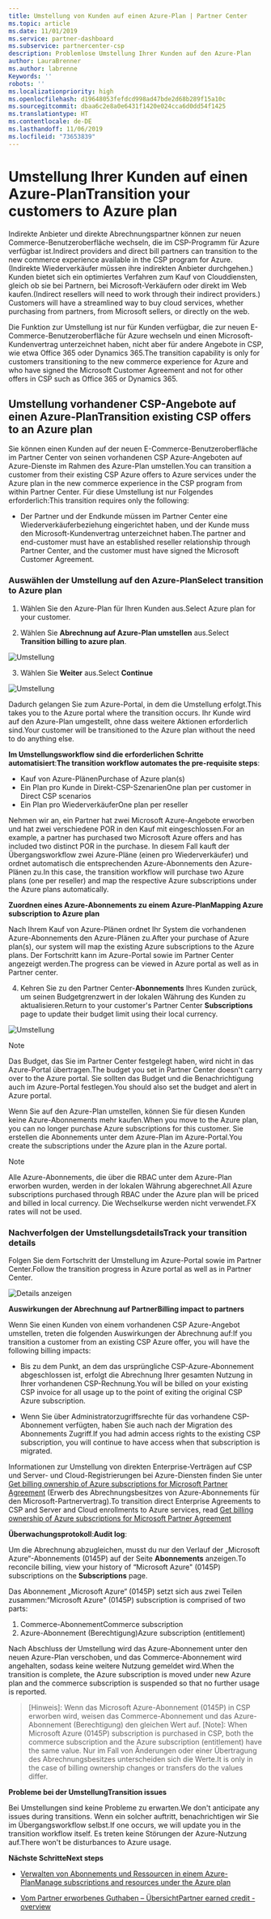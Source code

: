 ```yaml
---
title: Umstellung von Kunden auf einen Azure-Plan | Partner Center
ms.topic: article
ms.date: 11/01/2019
ms.service: partner-dashboard
ms.subservice: partnercenter-csp
description: Problemlose Umstellung Ihrer Kunden auf den Azure-Plan
author: LauraBrenner
ms.author: labrenne
Keywords: ''
robots: ''
ms.localizationpriority: high
ms.openlocfilehash: d19648053fefdcd998ad47bde2d68b289f15a10c
ms.sourcegitcommit: dbaa6c2e8a0e6431f1420e024cca6d0dd54f1425
ms.translationtype: HT
ms.contentlocale: de-DE
ms.lasthandoff: 11/06/2019
ms.locfileid: "73653839"
---
```

# <a name="transition-your-customers-to-azure-plan"></a><span data-ttu-id="ae462-103">Umstellung Ihrer Kunden auf einen Azure-Plan</span><span class="sxs-lookup"><span data-stu-id="ae462-103">Transition your customers to Azure plan</span></span>

<span data-ttu-id="ae462-104">Indirekte Anbieter und direkte Abrechnungspartner können zur neuen Commerce-Benutzeroberfläche wechseln, die im CSP-Programm für Azure verfügbar ist.</span><span class="sxs-lookup"><span data-stu-id="ae462-104">Indirect providers and direct bill partners can transition to the new commerce experience available in the CSP program for Azure.</span></span> <span data-ttu-id="ae462-105">(Indirekte Wiederverkäufer müssen ihre indirekten Anbieter durchgehen.) Kunden bietet sich ein optimiertes Verfahren zum Kauf von Clouddiensten, gleich ob sie bei Partnern, bei Microsoft-Verkäufern oder direkt im Web kaufen.</span><span class="sxs-lookup"><span data-stu-id="ae462-105">(Indirect resellers will need to work through their indirect providers.) Customers will have a streamlined way to buy cloud services, whether purchasing from partners, from Microsoft sellers, or directly on the web.</span></span>

<span data-ttu-id="ae462-106">Die Funktion zur Umstellung ist nur für Kunden verfügbar, die zur neuen E-Commerce-Benutzeroberfläche für Azure wechseln und einen Microsoft-Kundenvertrag unterzeichnet haben, nicht aber für andere Angebote in CSP, wie etwa Office 365 oder Dynamics 365.</span><span class="sxs-lookup"><span data-stu-id="ae462-106">The transition capability is only for customers transitioning to the new commerce experience for Azure and who have signed the Microsoft Customer Agreement and not for other offers in CSP such as Office 365 or Dynamics 365.</span></span>

## <a name="transition-existing-csp-offers-to-an-azure-plan"></a><span data-ttu-id="ae462-107">Umstellung vorhandener CSP-Angebote auf einen Azure-Plan</span><span class="sxs-lookup"><span data-stu-id="ae462-107">Transition existing CSP offers to an Azure plan</span></span>

<span data-ttu-id="ae462-108">Sie können einen Kunden auf der neuen E-Commerce-Benutzeroberfläche im Partner Center von seinen vorhandenen CSP Azure-Angeboten auf Azure-Dienste im Rahmen des Azure-Plan umstellen.</span><span class="sxs-lookup"><span data-stu-id="ae462-108">You can transition a customer from their existing CSP Azure offers to Azure services under the Azure plan in the new commerce experience in the CSP program from within Partner Center.</span></span> <span data-ttu-id="ae462-109">Für diese Umstellung ist nur Folgendes erforderlich:</span><span class="sxs-lookup"><span data-stu-id="ae462-109">This transition requires only the following:</span></span>

- <span data-ttu-id="ae462-110">Der Partner und der Endkunde müssen im Partner Center eine Wiederverkäuferbeziehung eingerichtet haben, und der Kunde muss den Microsoft-Kundenvertrag unterzeichnet haben.</span><span class="sxs-lookup"><span data-stu-id="ae462-110">The partner and end-customer must have an established reseller relationship through Partner Center, and the customer must have signed the Microsoft Customer Agreement.</span></span>

### <a name="select-transition-to-azure-plan"></a><span data-ttu-id="ae462-111">Auswählen der Umstellung auf den Azure-Plan</span><span class="sxs-lookup"><span data-stu-id="ae462-111">Select transition to Azure plan</span></span>

1. <span data-ttu-id="ae462-112">Wählen Sie den Azure-Plan für Ihren Kunden aus.</span><span class="sxs-lookup"><span data-stu-id="ae462-112">Select Azure plan for your customer.</span></span>

2. <span data-ttu-id="ae462-113">Wählen Sie **Abrechnung auf Azure-Plan umstellen** aus.</span><span class="sxs-lookup"><span data-stu-id="ae462-113">Select **Transition billing to azure plan**.</span></span>

![Umstellung](images/azure/transition1.png)

3. <span data-ttu-id="ae462-115">Wählen Sie **Weiter** aus.</span><span class="sxs-lookup"><span data-stu-id="ae462-115">Select **Continue**</span></span>

![Umstellung](images/azure/transition2.png)

<span data-ttu-id="ae462-117">Dadurch gelangen Sie zum Azure-Portal, in dem die Umstellung erfolgt.</span><span class="sxs-lookup"><span data-stu-id="ae462-117">This takes you to the Azure portal where the transition occurs.</span></span> <span data-ttu-id="ae462-118">Ihr Kunde wird auf den Azure-Plan umgestellt, ohne dass weitere Aktionen erforderlich sind.</span><span class="sxs-lookup"><span data-stu-id="ae462-118">Your customer will be transitioned to the Azure plan without the need to do anything else.</span></span> 

<span data-ttu-id="ae462-119">**Im Umstellungsworkflow sind die erforderlichen Schritte automatisiert**:</span><span class="sxs-lookup"><span data-stu-id="ae462-119">**The transition workflow automates the pre-requisite steps**:</span></span> 

- <span data-ttu-id="ae462-120">Kauf von Azure-Plänen</span><span class="sxs-lookup"><span data-stu-id="ae462-120">Purchase of Azure plan(s)</span></span> 
- <span data-ttu-id="ae462-121">Ein Plan pro Kunde in Direkt-CSP-Szenarien</span><span class="sxs-lookup"><span data-stu-id="ae462-121">One plan per customer in Direct CSP scenarios</span></span>  
- <span data-ttu-id="ae462-122">Ein Plan pro Wiederverkäufer</span><span class="sxs-lookup"><span data-stu-id="ae462-122">One plan per reseller</span></span>  

<span data-ttu-id="ae462-123">Nehmen wir an, ein Partner hat zwei Microsoft Azure-Angebote erworben und hat zwei verschiedene POR in den Kauf mit eingeschlossen.</span><span class="sxs-lookup"><span data-stu-id="ae462-123">For an example, a partner has purchased two Microsoft Azure offers and has included two distinct POR in the purchase.</span></span> <span data-ttu-id="ae462-124">In diesem Fall kauft der Übergangsworkflow zwei Azure-Pläne (einen pro Wiederverkäufer) und ordnet automatisch die entsprechenden Azure-Abonnements den Azure-Plänen zu.</span><span class="sxs-lookup"><span data-stu-id="ae462-124">In this case, the transition workflow will purchase two Azure plans (one per reseller) and map the respective Azure subscriptions under the Azure plans automatically.</span></span>  

<span data-ttu-id="ae462-125">**Zuordnen eines Azure-Abonnements zu einem Azure-Plan**</span><span class="sxs-lookup"><span data-stu-id="ae462-125">**Mapping Azure subscription to Azure plan**</span></span>

<span data-ttu-id="ae462-126">Nach Ihrem Kauf von Azure-Plänen ordnet Ihr System die vorhandenen Azure-Abonnements den Azure-Plänen zu.</span><span class="sxs-lookup"><span data-stu-id="ae462-126">After your purchase of Azure plan(s), our system will map the existing Azure subscriptions to the Azure plans.</span></span> <span data-ttu-id="ae462-127">Der Fortschritt kann im Azure-Portal sowie im Partner Center angezeigt werden.</span><span class="sxs-lookup"><span data-stu-id="ae462-127">The progress can be viewed in Azure portal as well as in Partner center.</span></span> 

4. <span data-ttu-id="ae462-128">Kehren Sie zu den Partner Center-**Abonnements** Ihres Kunden zurück, um seinen Budgetgrenzwert in der lokalen Währung des Kunden zu aktualisieren.</span><span class="sxs-lookup"><span data-stu-id="ae462-128">Return to your customer's Partner Center **Subscriptions** page to update their budget limit using their local currency.</span></span> 

![Umstellung](images/azure/transition3.png)

>[!NOTE]
><span data-ttu-id="ae462-130">Das Budget, das Sie im Partner Center festgelegt haben, wird nicht in das Azure-Portal übertragen.</span><span class="sxs-lookup"><span data-stu-id="ae462-130">The budget you set in Partner Center doesn't carry over to the Azure portal.</span></span> <span data-ttu-id="ae462-131">Sie sollten das Budget und die Benachrichtigung auch im Azure-Portal festlegen.</span><span class="sxs-lookup"><span data-stu-id="ae462-131">You should also set the budget and alert in Azure portal.</span></span>

<span data-ttu-id="ae462-132">Wenn Sie auf den Azure-Plan umstellen, können Sie für diesen Kunden keine Azure-Abonnements mehr kaufen.</span><span class="sxs-lookup"><span data-stu-id="ae462-132">When you move to the Azure plan, you can no longer purchase Azure subscriptions for this customer.</span></span> <span data-ttu-id="ae462-133">Sie erstellen die Abonnements unter dem Azure-Plan im Azure-Portal.</span><span class="sxs-lookup"><span data-stu-id="ae462-133">You create the subscriptions under the Azure plan in the Azure portal.</span></span>

>[!NOTE]
> <span data-ttu-id="ae462-134">Alle Azure-Abonnements, die über die RBAC unter dem Azure-Plan erworben wurden, werden in der lokalen Währung abgerechnet.</span><span class="sxs-lookup"><span data-stu-id="ae462-134">All Azure subscriptions purchased through RBAC under the Azure plan will be priced and billed in local currency.</span></span> <span data-ttu-id="ae462-135">Die Wechselkurse werden nicht verwendet.</span><span class="sxs-lookup"><span data-stu-id="ae462-135">FX rates will not be used.</span></span>

### <a name="track-your-transition-details"></a><span data-ttu-id="ae462-136">Nachverfolgen der Umstellungsdetails</span><span class="sxs-lookup"><span data-stu-id="ae462-136">Track your transition details</span></span>

<span data-ttu-id="ae462-137">Folgen Sie dem Fortschritt der Umstellung im Azure-Portal sowie im Partner Center.</span><span class="sxs-lookup"><span data-stu-id="ae462-137">Follow the transition progress in Azure portal as well as in Partner Center.</span></span>

![Details anzeigen](images/azure/details1.png)

<span data-ttu-id="ae462-139">**Auswirkungen der Abrechnung auf Partner**</span><span class="sxs-lookup"><span data-stu-id="ae462-139">**Billing impact to partners**</span></span>

<span data-ttu-id="ae462-140">Wenn Sie einen Kunden von einem vorhandenen CSP Azure-Angebot umstellen, treten die folgenden Auswirkungen der Abrechnung auf:</span><span class="sxs-lookup"><span data-stu-id="ae462-140">If you transition a customer from an existing CSP Azure offer, you will have the following billing impacts:</span></span>

- <span data-ttu-id="ae462-141">Bis zu dem Punkt, an dem das ursprüngliche CSP-Azure-Abonnement abgeschlossen ist, erfolgt die Abrechnung Ihrer gesamten Nutzung in Ihrer vorhandenen CSP-Rechnung.</span><span class="sxs-lookup"><span data-stu-id="ae462-141">You will be billed on your existing CSP invoice for all usage up to the point of exiting the original CSP Azure subscription.</span></span>

- <span data-ttu-id="ae462-142">Wenn Sie über Administratorzugriffsrechte für das vorhandene CSP-Abonnement verfügten, haben Sie auch nach der Migration des Abonnements Zugriff.</span><span class="sxs-lookup"><span data-stu-id="ae462-142">If you had admin access rights to the existing CSP subscription, you will continue to have access when that subscription is migrated.</span></span>

<span data-ttu-id="ae462-143">Informationen zur Umstellung von direkten Enterprise-Verträgen auf CSP und Server- und Cloud-Registrierungen bei Azure-Diensten finden Sie unter [Get billing ownership of Azure subscriptions for Microsoft Partner Agreement](https://docs.microsoft.com/azure/billing/mpa-request-ownership) (Erwerb des Abrechnungsbesitzes von Azure-Abonnements für den Microsoft-Partnervertrag).</span><span class="sxs-lookup"><span data-stu-id="ae462-143">To transition direct Enterprise Agreements to CSP and Server and Cloud enrollments to Azure services, read [Get billing ownership of Azure subscriptions for Microsoft Partner Agreement](https://docs.microsoft.com/azure/billing/mpa-request-ownership)</span></span>

<span data-ttu-id="ae462-144">**Überwachungsprotokoll**:</span><span class="sxs-lookup"><span data-stu-id="ae462-144">**Audit log**:</span></span>

<span data-ttu-id="ae462-145">Um die Abrechnung abzugleichen, musst du nur den Verlauf der „Microsoft Azure“-Abonnements (0145P) auf der Seite **Abonnements** anzeigen.</span><span class="sxs-lookup"><span data-stu-id="ae462-145">To reconcile billing, view your history of “Microsoft Azure" (0145P) subscriptions on the **Subscriptions** page.</span></span> 

<span data-ttu-id="ae462-146">Das Abonnement „Microsoft Azure“ (0145P) setzt sich aus zwei Teilen zusammen:</span><span class="sxs-lookup"><span data-stu-id="ae462-146">“Microsoft Azure" (0145P) subscription is comprised of two parts:</span></span>
1. <span data-ttu-id="ae462-147">Commerce-Abonnement</span><span class="sxs-lookup"><span data-stu-id="ae462-147">Commerce subscription</span></span> 
2. <span data-ttu-id="ae462-148">Azure-Abonnement (Berechtigung)</span><span class="sxs-lookup"><span data-stu-id="ae462-148">Azure subscription (entitlement)</span></span>

<span data-ttu-id="ae462-149">Nach Abschluss der Umstellung wird das Azure-Abonnement unter den neuen Azure-Plan verschoben, und das Commerce-Abonnement wird angehalten, sodass keine weitere Nutzung gemeldet wird.</span><span class="sxs-lookup"><span data-stu-id="ae462-149">When the transition is complete, the Azure subscription is moved under new Azure plan and the commerce subscription is suspended so that no further usage is reported.</span></span>  

>[Hinweis]: Wenn das Microsoft Azure-Abonnement (0145P) in CSP erworben wird, weisen das Commerce-Abonnement und das Azure-Abonnement (Berechtigung) den gleichen Wert auf.
>[Note]: When Microsoft Azure (0145P) subscription is purchased in CSP, both the commerce subscription and the Azure subscription (entitlement) have the same value. <span data-ttu-id="ae462-151">Nur im Fall von Änderungen oder einer Übertragung des Abrechnungsbesitzes unterscheiden sich die Werte.</span><span class="sxs-lookup"><span data-stu-id="ae462-151">It is only in the case of billing ownership changes or transfers do the values differ.</span></span> 

<span data-ttu-id="ae462-152">**Probleme bei der Umstellung**</span><span class="sxs-lookup"><span data-stu-id="ae462-152">**Transition issues**</span></span>

<span data-ttu-id="ae462-153">Bei Umstellungen sind keine Probleme zu erwarten.</span><span class="sxs-lookup"><span data-stu-id="ae462-153">We don't anticipate any issues during transitions.</span></span> <span data-ttu-id="ae462-154">Wenn ein solcher auftritt, benachrichtigen wir Sie im Übergangsworkflow selbst.</span><span class="sxs-lookup"><span data-stu-id="ae462-154">If one occurs, we will update you in the transition workflow itself.</span></span> <span data-ttu-id="ae462-155">Es treten keine Störungen der Azure-Nutzung auf.</span><span class="sxs-lookup"><span data-stu-id="ae462-155">There won't be disturbances to Azure usage.</span></span>  

<span data-ttu-id="ae462-156">**Nächste Schritte**</span><span class="sxs-lookup"><span data-stu-id="ae462-156">**Next steps**</span></span>

- [<span data-ttu-id="ae462-157">Verwalten von Abonnements und Ressourcen in einem Azure-Plan</span><span class="sxs-lookup"><span data-stu-id="ae462-157">Manage subscriptions and resources under the Azure plan</span></span>](azure-plan-manage.md)

- [<span data-ttu-id="ae462-158">Vom Partner erworbenes Guthaben – Übersicht</span><span class="sxs-lookup"><span data-stu-id="ae462-158">Partner earned credit - overview</span></span>](partner-earned-credit.md)



